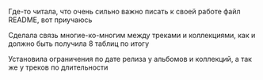 Где-то читала, что очень сильно важно писать к своей работе файл README, вот приучаюсь

Сделала связь многие-ко-многим между треками и коллекциями, как и должно быть получила 8 таблиц по итогу

Установила ограничения по дате релиза у альбомов и коллекций, а так же у треков по длительности